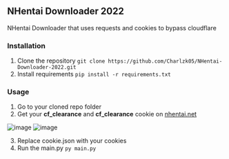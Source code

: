 ## NHentai Downloader 2022
NHentai Downloader that uses requests and cookies to bypass cloudflare

### Installation
1. Clone the repository ``git clone https://github.com/Charlzk05/NHentai-Downloader-2022.git``
2. Install requirements ``pip install -r requirements.txt``

### Usage
1. Go to your cloned repo folder
2. Get your **cf_clearance** and **cf_clearance** cookie on [nhentai.net](https://nhentai.net/)

  ![image](https://user-images.githubusercontent.com/104715127/193413180-2271c533-4964-4969-bbbe-3afd71e9a623.png)
  ![image](https://user-images.githubusercontent.com/104715127/193413192-3ee30ce7-62f9-47ed-a49e-59c23fd17c39.png)

3. Replace cookie.json with your cookies
4. Run the main.py ``py main.py``
